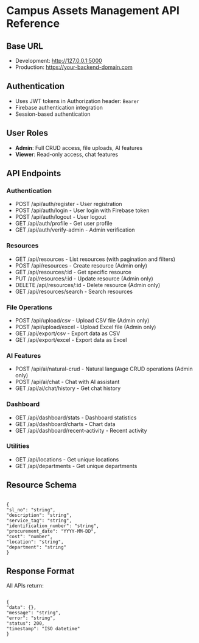 # Campus Assets Management API Reference

## Base URL

- Development: http://127.0.0.1:5000
- Production: https://your-backend-domain.com

## Authentication

- Uses JWT tokens in Authorization header: `Bearer `
- Firebase authentication integration
- Session-based authentication

## User Roles

- **Admin**: Full CRUD access, file uploads, AI features
- **Viewer**: Read-only access, chat features

## API Endpoints

### Authentication

- POST /api/auth/register - User registration
- POST /api/auth/login - User login with Firebase token
- POST /api/auth/logout - User logout
- GET /api/auth/profile - Get user profile
- GET /api/auth/verify-admin - Admin verification

### Resources

- GET /api/resources - List resources (with pagination and filters)
- POST /api/resources - Create resource (Admin only)
- GET /api/resources/:id - Get specific resource
- PUT /api/resources/:id - Update resource (Admin only)
- DELETE /api/resources/:id - Delete resource (Admin only)
- GET /api/resources/search - Search resources

### File Operations

- POST /api/upload/csv - Upload CSV file (Admin only)
- POST /api/upload/excel - Upload Excel file (Admin only)
- GET /api/export/csv - Export data as CSV
- GET /api/export/excel - Export data as Excel

### AI Features

- POST /api/ai/natural-crud - Natural language CRUD operations (Admin only)
- POST /api/ai/chat - Chat with AI assistant
- GET /api/ai/chat/history - Get chat history

### Dashboard

- GET /api/dashboard/stats - Dashboard statistics
- GET /api/dashboard/charts - Chart data
- GET /api/dashboard/recent-activity - Recent activity

### Utilities

- GET /api/locations - Get unique locations
- GET /api/departments - Get unique departments

## Resource Schema

```

{
"sl_no": "string",
"description": "string",
"service_tag": "string",
"identification_number": "string",
"procurement_date": "YYYY-MM-DD",
"cost": "number",
"location": "string",
"department": "string"
}

```

## Response Format

All APIs return:

```

{
"data": {},
"message": "string",
"error": "string",
"status": 200,
"timestamp": "ISO datetime"
}

```
